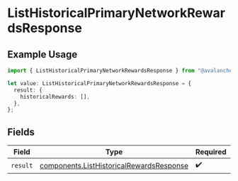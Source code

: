# ListHistoricalPrimaryNetworkRewardsResponse

## Example Usage

```typescript
import { ListHistoricalPrimaryNetworkRewardsResponse } from "@avalanche-sdk/sdk/models/operations";

let value: ListHistoricalPrimaryNetworkRewardsResponse = {
  result: {
    historicalRewards: [],
  },
};
```

## Fields

| Field                                                                                                | Type                                                                                                 | Required                                                                                             | Description                                                                                          |
| ---------------------------------------------------------------------------------------------------- | ---------------------------------------------------------------------------------------------------- | ---------------------------------------------------------------------------------------------------- | ---------------------------------------------------------------------------------------------------- |
| `result`                                                                                             | [components.ListHistoricalRewardsResponse](../../models/components/listhistoricalrewardsresponse.md) | :heavy_check_mark:                                                                                   | N/A                                                                                                  |